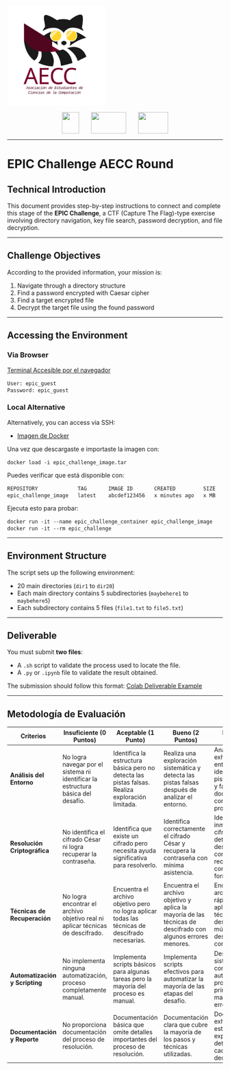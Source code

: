 <div align="center" style="background-color: white; padding: 15px; border-radius: 8px; display: inline-block; margin: 0 auto;">
  <img src="https://github.com/AECCuide/AECCuide/blob/main/img/logotipoLetrasAECC.svg?raw=true" width="200">
</div>

<div align="center" style="margin-top: 15px;">
  <img src="https://s3.dualstack.us-east-2.amazonaws.com/pythondotorg-assets/media/community/logos/python-logo-only.png" width="40" height="50" style="margin: 0 12px; vertical-align: middle;">
  <img src="https://upload.wikimedia.org/wikipedia/commons/thumb/d/d0/Google_Colaboratory_SVG_Logo.svg/960px-Google_Colaboratory_SVG_Logo.svg.png" width="82" height="50" style="margin: 0 12px; vertical-align: middle;">
  <img src="https://d33wubrfki0l68.cloudfront.net/45825999a370278a2d392daafce3e7a95de0fff2/3bada/img/logo/svg/full_colored_light.svg" width="70" height="50" style="margin: 0 12px; vertical-align: middle;">
</div>

---

# EPIC Challenge AECC Round

## Technical Introduction

This document provides step-by-step instructions to connect and complete this stage of the **EPIC Challenge**, a CTF (Capture The Flag)-type exercise involving directory navigation, key file search, password decryption, and file decryption.

---

## Challenge Objectives

According to the provided information, your mission is:

1. Navigate through a directory structure
2. Find a password encrypted with Caesar cipher
3. Find a target encrypted file
4. Decrypt the target file using the found password

---

## Accessing the Environment

### Via Browser

[Terminal Accesible por el navegador](http://shortline.proxy.rlwy.net:53282/)

```
User: epic_guest  
Password: epic_guest
```

### Local Alternative

Alternatively, you can access via SSH:

* [Imagen de Docker](https://drive.google.com/drive/u/0/folders/1gY8ZtA_0j8u8SzFG6WW-2v7EmTt2oMSS)

Una vez que descargaste e importaste la imagen con:

```
docker load -i epic_challenge_image.tar
```

Puedes verificar que está disponible con:

```
REPOSITORY             TAG       IMAGE ID       CREATED         SIZE
epic_challenge_image   latest    abcdef123456   x minutes ago   x MB
```

Ejecuta esto para probar:

```
docker run -it --name epic_challenge_container epic_challenge_image
docker run -it --rm epic_challenge
```

---

## Environment Structure

The script sets up the following environment:

* 20 main directories (`dir1` to `dir20`)
* Each main directory contains 5 subdirectories (`maybehere1` to `maybehere5`)
* Each subdirectory contains 5 files (`file1.txt` to `file5.txt`)

---

## Deliverable

You must submit **two files**:

* A `.sh` script to validate the process used to locate the file.
* A `.py` or `.ipynb` file to validate the result obtained.

The submission should follow this format:
[Colab Deliverable Example](https://colab.research.google.com/drive/1AG0d2z8kajN1Y8asFLcHd6FqHbgoRZf3?usp=sharing)

---

## Metodología de Evaluación

| **Criterios** | **Insuficiente (0 Puntos)** | **Aceptable (1 Punto)** | **Bueno (2 Puntos)** | **Excelente (3 Puntos)** | **Peso** |
|---------------|------------------------------|--------------------------|------------------------|---------------------------|----------|
| **Análisis del Entorno** | No logra navegar por el sistema ni identificar la estructura básica del desafío. | Identifica la estructura básica pero no detecta las pistas falsas. Realiza exploración limitada. | Realiza una exploración sistemática y detecta las pistas falsas después de analizar el entorno. | Análisis exhaustivo del entorno, rápida identificación de pistas verdaderas y falsas, documentación completa del proceso. | 20% |
| **Resolución Criptográfica** | No identifica el cifrado César ni logra recuperar la contraseña. | Identifica que existe un cifrado pero necesita ayuda significativa para resolverlo. | Identifica correctamente el cifrado César y recupera la contraseña con mínima asistencia. | Identifica inmediatamente el cifrado César, determina el desplazamiento correcto y recupera la contraseña de forma autónoma. | 25% |
| **Técnicas de Recuperación** | No logra encontrar el archivo objetivo real ni aplicar técnicas de descifrado. | Encuentra el archivo objetivo pero no logra aplicar todas las técnicas de descifrado necesarias. | Encuentra el archivo objetivo y aplica la mayoría de las técnicas de descifrado con algunos errores menores. | Encuentra el archivo objetivo rápidamente y aplica todas las técnicas de descifrado (AES y múltiples descompresiones) correctamente. | 30% |
| **Automatización y Scripting** | No implementa ninguna automatización, proceso completamente manual. | Implementa scripts básicos para algunas tareas pero la mayoría del proceso es manual. | Implementa scripts efectivos para automatizar la mayoría de las etapas del desafío. | Desarrolla un sistema de scripts completo que automatiza todo el proceso de principio a fin con manejo de errores. | 15% |
| **Documentación y Reporte** | No proporciona documentación del proceso de resolución. | Documentación básica que omite detalles importantes del proceso de resolución. | Documentación clara que cubre la mayoría de los pasos y técnicas utilizadas. | Documentación exhaustiva, bien estructurada, con explicaciones detalladas de cada técnica y decisión tomada. | 10% |
